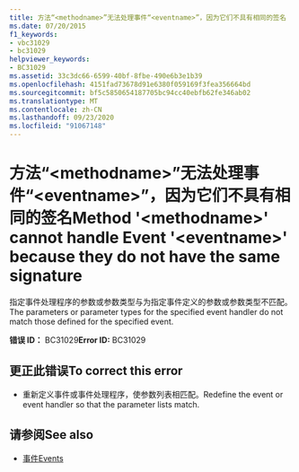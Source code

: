 ```yaml
---
title: 方法“<methodname>”无法处理事件“<eventname>”，因为它们不具有相同的签名
ms.date: 07/20/2015
f1_keywords:
- vbc31029
- bc31029
helpviewer_keywords:
- BC31029
ms.assetid: 33c3dc66-6599-40bf-8fbe-490e6b3e1b39
ms.openlocfilehash: 4151fad73678d91e6380f059169f3fea356664bd
ms.sourcegitcommit: bf5c5850654187705bc94cc40ebfb62fe346ab02
ms.translationtype: MT
ms.contentlocale: zh-CN
ms.lasthandoff: 09/23/2020
ms.locfileid: "91067148"
---
```

# <a name="method-methodname-cannot-handle-event-eventname-because-they-do-not-have-the-same-signature"></a><span data-ttu-id="edd5f-102">方法“\<methodname>”无法处理事件“\<eventname>”，因为它们不具有相同的签名</span><span class="sxs-lookup"><span data-stu-id="edd5f-102">Method '\<methodname>' cannot handle Event '\<eventname>' because they do not have the same signature</span></span>

<span data-ttu-id="edd5f-103">指定事件处理程序的参数或参数类型与为指定事件定义的参数或参数类型不匹配。</span><span class="sxs-lookup"><span data-stu-id="edd5f-103">The parameters or parameter types for the specified event handler do not match those defined for the specified event.</span></span>  
  
 <span data-ttu-id="edd5f-104">**错误 ID：** BC31029</span><span class="sxs-lookup"><span data-stu-id="edd5f-104">**Error ID:** BC31029</span></span>  
  
## <a name="to-correct-this-error"></a><span data-ttu-id="edd5f-105">更正此错误</span><span class="sxs-lookup"><span data-stu-id="edd5f-105">To correct this error</span></span>  
  
- <span data-ttu-id="edd5f-106">重新定义事件或事件处理程序，使参数列表相匹配。</span><span class="sxs-lookup"><span data-stu-id="edd5f-106">Redefine the event or event handler so that the parameter lists match.</span></span>  
  
## <a name="see-also"></a><span data-ttu-id="edd5f-107">请参阅</span><span class="sxs-lookup"><span data-stu-id="edd5f-107">See also</span></span>

- [<span data-ttu-id="edd5f-108">事件</span><span class="sxs-lookup"><span data-stu-id="edd5f-108">Events</span></span>](../programming-guide/language-features/events/index.md)
